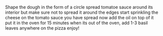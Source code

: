 Shape the dough in the form of a circle
spread tomatoe sauce around its interior but make sure not to spread it around the edges
start sprinkling the cheese on the tomato sauce you have spread
now add the oil on top of it
put it in the oven for 15 minutes
when its out of the oven, add 1-3 basil leaves anywhere on the pizza
enjoy!